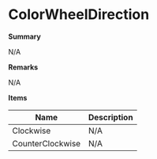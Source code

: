 # ColorWheelDirection

**Summary**

N/A

**Remarks**

N/A

**Items**

|Name|Description|
|---|---|
|Clockwise|N/A|
|CounterClockwise|N/A|


